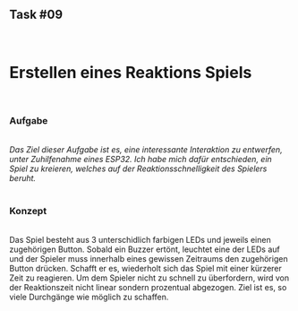 ## Task #09
<br>
<h1>Erstellen eines <b>Reaktions Spiels</b></h1><br>
<h3>Aufgabe</h3><br>
<i>Das Ziel dieser Aufgabe ist es, eine interessante Interaktion zu entwerfen, unter Zuhilfenahme eines ESP32. Ich habe mich dafür entschieden, ein Spiel zu kreieren, welches auf der Reaktionsschnelligkeit des Spielers beruht.</i><br>
<br>
<h3>Konzept</h3><br>
Das Spiel besteht aus 3 unterschidlich farbigen LEDs und jeweils einen zugehörigen Button. Sobald ein Buzzer ertönt, leuchtet eine der LEDs auf und der Spieler muss innerhalb eines gewissen Zeitraums den zugehörigen Button drücken. Schafft er es, wiederholt sich das Spiel mit einer kürzerer Zeit zu reagieren. Um dem Spieler nicht zu schnell zu überfordern, wird von der Reaktionszeit nicht linear sondern prozentual abgezogen. Ziel ist es, so viele Durchgänge wie möglich zu schaffen.<br>
<br>
